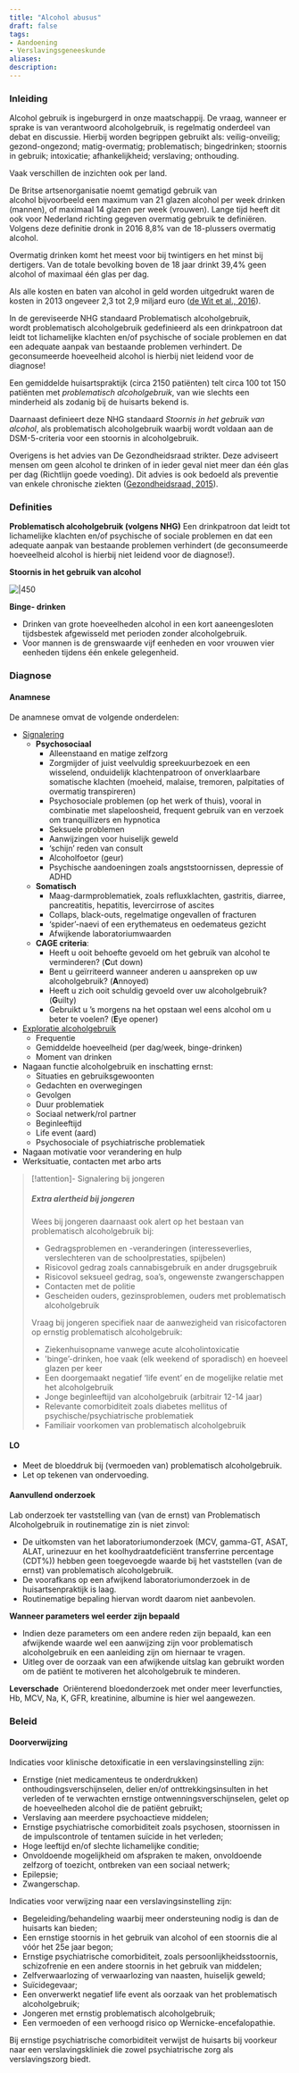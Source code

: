 ```yaml
---
title: "Alcohol abusus"
draft: false
tags: 
- Aandoening
- Verslavingsgeneeskunde
aliases: 
description:
---
```




### Inleiding
Alcohol gebruik is ingeburgerd in onze maatschappij. De vraag, wanneer er sprake is van verantwoord alcoholgebruik, is regelmatig onderdeel van debat en discussie. Hierbij worden begrippen gebruikt als: veilig-onveilig; gezond-ongezond; matig-overmatig; problematisch; bingedrinken; stoornis in gebruik; intoxicatie; afhankelijkheid; verslaving; onthouding.

Vaak verschillen de inzichten ook per land.

De Britse artsenorganisatie noemt gematigd gebruik van alcohol bijvoorbeeld een maximum van 21 glazen alcohol per week drinken (mannen), of maximaal 14 glazen per week (vrouwen). Lange tijd heeft dit ook voor Nederland richting gegeven overmatig gebruik te definiëren. Volgens deze definitie dronk in 2016 8,8% van de 18-plussers overmatig alcohol.

Overmatig drinken komt het meest voor bij twintigers en het minst bij dertigers. Van de totale bevolking boven de 18 jaar drinkt 39,4% geen alcohol of maximaal één glas per dag.

Als alle kosten en baten van alcohol in geld worden uitgedrukt waren de kosten in 2013 ongeveer 2,3 tot 2,9 miljard euro ([de Wit et al., 2016](https://www.volksgezondheidenzorg.info/onderwerp/alcoholgebruik/kosten/kosten-0#9805)).

In de gereviseerde NHG standaard Problematisch alcoholgebruik, wordt problematisch alcoholgebruik gedefinieerd als een drinkpatroon dat leidt tot lichamelijke klachten en/of psychische of sociale problemen en dat een adequate aanpak van bestaande problemen verhindert. De geconsumeerde hoeveelheid alcohol is hierbij niet leidend voor de diagnose!

Een gemiddelde huisartspraktijk (circa 2150 patiënten) telt circa 100 tot 150 patiënten met _problematisch alcoholgebruik_, van wie slechts een minderheid als zodanig bij de huisarts bekend is.

Daarnaast definieert deze NHG standaard _Stoornis in het gebruik van alcohol_, als problematisch alcoholgebruik waarbij wordt voldaan aan de DSM-5-criteria voor een stoornis in alcoholgebruik.

Overigens is het advies van De Gezondheidsraad strikter. Deze adviseert mensen om geen alcohol te drinken of in ieder geval niet meer dan één glas per dag (Richtlijn goede voeding). Dit advies is ook bedoeld als preventie van enkele chronische ziekten ([Gezondheidsraad, 2015](https://www.volksgezondheidenzorg.info/onderwerp/alcoholgebruik/cijfers-context/huidige-situatie#9977)).


### Definities
**Problematisch alcoholgebruik (volgens NHG)**
Een drinkpatroon dat leidt tot lichamelijke klachten en/of psychische of sociale problemen en dat een adequate aanpak van bestaande problemen verhindert (de geconsumeerde hoeveelheid alcohol is hierbij niet leidend voor de diagnose!).

**Stoornis in het gebruik van alcohol**

![|450](https://i.imgur.com/dIleRJW.png)

**Binge- drinken**
- Drinken van grote hoeveelheden alcohol in een kort aaneengesloten tijdsbestek afgewisseld met perioden zonder alcoholgebruik. 
- Voor mannen is de grenswaarde vijf eenheden en voor vrouwen vier eenheden tijdens één enkele gelegenheid.

### Diagnose
#### Anamnese
De anamnese omvat de volgende onderdelen:

- <u>Signalering</u>
	- **Psychosociaal**
		- Alleenstaand en matige zelfzorg
		- Zorgmijder of juist veelvuldig spreekuurbezoek en een wisselend, onduidelijk klachtenpatroon of onverklaarbare somatische klachten (moeheid, malaise, tremoren, palpitaties of overmatig transpireren) 
		- Psychosociale problemen (op het werk of thuis), vooral in combinatie met slapeloosheid, frequent gebruik van en verzoek om tranquillizers en hypnotica
		- Seksuele problemen
		- Aanwijzingen voor huiselijk geweld
		- ‘schijn’ reden van consult
		- Alcoholfoetor (geur)
		- Psychische aandoeningen zoals angststoornissen, depressie of ADHD
	- **Somatisch**
		- Maag-darmproblematiek, zoals refluxklachten, gastritis, diarree, pancreatitis, hepatitis, levercirrose of ascites
		- Collaps, black-outs, regelmatige ongevallen of fracturen
		- ‘spider’-naevi of een erythemateus en oedemateus gezicht
		- Afwijkende laboratoriumwaarden
	- **CAGE criteria**:
		- Heeft u ooit behoefte gevoeld om het gebruik van alcohol te verminderen? (**C**ut down)
		- Bent u geïrriteerd wanneer anderen u aanspreken op uw alcoholgebruik? (**A**nnoyed)
		- Heeft u zich ooit schuldig gevoeld over uw alcoholgebruik? (**G**uilty)
		- Gebruikt u ’s morgens na het opstaan wel eens alcohol om u beter te voelen? (**E**ye opener)
- <u>Exploratie alcoholgebruik</u>
	- Frequentie
	- Gemiddelde hoeveelheid (per dag/week, binge-drinken)
	- Moment van drinken
- Nagaan functie alcoholgebruik en inschatting ernst:
	- Situaties en gebruiksgewoonten
	- Gedachten en overwegingen
	- Gevolgen
	- Duur problematiek
	- Sociaal netwerk/rol partner
	- Beginleeftijd
	- Life event (aard)
	- Psychosociale of psychiatrische problematiek
- Nagaan motivatie voor verandering en hulp
- Werksituatie, contacten met arbo arts

> [!attention]- Signalering bij jongeren
> ##### Extra alertheid bij jongeren
> Wees bij jongeren daarnaast ook alert op het bestaan van problematisch alcoholgebruik bij:
> - Gedragsproblemen en -veranderingen (interesseverlies, verslechteren van de schoolprestaties, spijbelen)
> - Risicovol gedrag zoals cannabisgebruik en ander drugsgebruik
> - Risicovol seksueel gedrag, soa’s, ongewenste zwangerschappen
> - Contacten met de politie
> - Gescheiden ouders, gezinsproblemen, ouders met problematisch alcoholgebruik
> 
> Vraag bij jongeren specifiek naar de aanwezigheid van risicofactoren op ernstig problematisch alcoholgebruik:
> - Ziekenhuisopname vanwege acute alcoholintoxicatie
> - 'binge’-drinken, hoe vaak (elk weekend of sporadisch) en hoeveel glazen per keer
> - Een doorgemaakt negatief ‘life event’ en de mogelijke relatie met het alcoholgebruik
> - Jonge beginleeftijd van alcoholgebruik (arbitrair 12-14 jaar)
> - Relevante comorbiditeit zoals diabetes mellitus of psychische/psychiatrische problematiek
> - Familiair voorkomen van problematisch alcoholgebruik

#### LO
- Meet de bloeddruk bij (vermoeden van) problematisch alcoholgebruik.
- Let op tekenen van ondervoeding.

#### Aanvullend onderzoek
Lab onderzoek ter vaststelling van (van de ernst) van Problematisch Alcoholgebruik in routinematige zin is niet zinvol:
- De uitkomsten van het laboratoriumonderzoek (MCV, gamma-GT, ASAT, ALAT, urinezuur en het koolhydraatdeficiënt transferrine percentage (CDT%)) hebben geen toegevoegde waarde bij het vaststellen (van de ernst) van problematisch alcoholgebruik. 
- De voorafkans op een afwijkend laboratoriumonderzoek in de huisartsenpraktijk is laag.
- Routinematige bepaling hiervan wordt daarom niet aanbevolen.

**Wanneer parameters wel eerder zijn bepaald**
- Indien deze parameters om een andere reden zijn bepaald, kan een afwijkende waarde wel een aanwijzing zijn voor problematisch alcoholgebruik en een aanleiding zijn om hiernaar te vragen.
- Uitleg over de oorzaak van een afwijkende uitslag kan gebruikt worden om de patiënt te motiveren het alcoholgebruik te minderen.

**Leverschade**
 Oriënterend bloedonderzoek met onder meer leverfuncties, Hb, MCV, Na, K, GFR, kreatinine, albumine is hier wel aangewezen.




### Beleid
#### Doorverwijzing
Indicaties voor klinische detoxificatie in een verslavingsinstelling zijn:

- Ernstige (niet medicamenteus te onderdrukken) onthoudingsverschijnselen, delier en/of onttrekkingsinsulten in het verleden of te verwachten ernstige ontwenningsverschijnselen, gelet op de hoeveelheden alcohol die de patiënt gebruikt;
- Verslaving aan meerdere psychoactieve middelen;
- Ernstige psychiatrische comorbiditeit zoals psychosen, stoornissen in de impulscontrole of tentamen suïcide in het verleden;
- Hoge leeftijd en/of slechte lichamelijke conditie;
- Onvoldoende mogelijkheid om afspraken te maken, onvoldoende zelfzorg of toezicht, ontbreken van een sociaal netwerk;
- Epilepsie;
- Zwangerschap.


  

Indicaties voor verwijzing naar een verslavingsinstelling zijn:

- Begeleiding/behandeling waarbij meer ondersteuning nodig is dan de huisarts kan bieden;
- Een ernstige stoornis in het gebruik van alcohol of een stoornis die al vóór het 25e jaar begon;
- Ernstige psychiatrische comorbiditeit, zoals persoonlijkheidsstoornis, schizofrenie en een andere stoornis in het gebruik van middelen;
- Zelfverwaarlozing of verwaarlozing van naasten, huiselijk geweld;
- Suïcidegevaar;
- Een onverwerkt negatief life event als oorzaak van het problematisch alcoholgebruik;
- Jongeren met ernstig problematisch alcoholgebruik;
- Een vermoeden of een verhoogd risico op Wernicke-encefalopathie.

Bij ernstige psychiatrische comorbiditeit verwijst de huisarts bij voorkeur naar een verslavingskliniek die zowel psychiatrische zorg als verslavingszorg biedt.